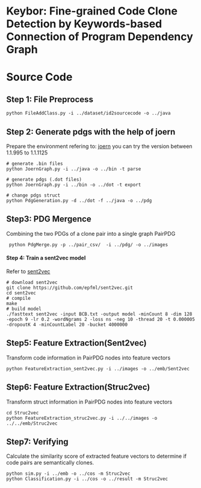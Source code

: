 # Keybor: Fine-grained Code Clone Detection by Keywords-based Connection of Program Dependency Graph

# Source Code  
## Step 1: File Preprocess
```
python FileAddClass.py -i ../dataset/id2sourcecode -o ../java
```

## Step 2: Generate pdgs with the help of joern
Prepare the environment refering to: [joern](https://github.com/joernio/joern) you can try the version between 1.1.995 to 1.1.1125
```
# generate .bin files
python JoernGraph.py -i ../java -o ../bin -t parse

# generate pdgs (.dot files)
python JoernGraph.py -i ../bin -o ../dot -t export

# change pdgs struct
python PdgGeneration.py -d ../dot -f ../java -o ../pdg
```

## Step3: PDG Mergence
Combining the two PDGs of a clone pair into a single graph PairPDG
```
 python PdgMerge.py -p ../pair_csv/  -i ../pdg/ -o ../images
```

#### Step 4: Train a sent2vec model
Refer to [sent2vec](https://github.com/epfml/sent2vec#train-a-new-sent2vec-model)
```
# download sent2vec
git clone https://github.com/epfml/sent2vec.git
cd sent2vec
# compile
make
# build model
./fasttext sent2vec -input BCB.txt -output model -minCount 8 -dim 128 -epoch 9 -lr 0.2 -wordNgrams 2 -loss ns -neg 10 -thread 20 -t 0.000005 -dropoutK 4 -minCountLabel 20 -bucket 4000000
```

## Step5: Feature Extraction(Sent2vec)
Transform code information in PairPDG nodes into feature vectors
```
python FeatureExtraction_sent2vec.py -i ../images -o ../emb/Sent2vec
```

## Step6: Feature Extraction(Struc2vec)
Transform struct information in PairPDG nodes into feature vectors
```
cd Struc2vec
python FeatureExtraction_struc2vec.py -i ../../images -o ../../emb/Struc2vec
```

## Step7: Verifying
Calculate the similarity score of extracted feature vectors to determine if code pairs are semantically clones.
```
python sim.py -i ../emb -o ../cos -m Struc2vec
python Classification.py -i ../cos -o ../result -m Struc2vec
```


